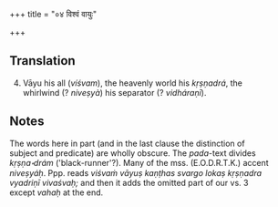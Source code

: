 +++
title = "०४ विश्वं वायुः"

+++
## Translation
4. Vāyu his all (*víśvam*), the heavenly world his *kṛṣṇadrá*, the  
whirlwind (? *niveṣyà*) his separator (? *vidháraṇī*).

## Notes
The words here in part (and in the last clause the distinction of  
subject and predicate) are wholly obscure. The *pada*-text divides  
*kṛṣṇa॰drám* ('black-runner'?). Many of the mss. (E.O.D.R.T.K.) accent  
*niveṣyáḥ*. Ppp. reads *viśvaṁ vāyuṣ kaṇṭhas svargo lokaṣ kṛṣṇadra  
vyadriṇī vivaśvaḥ;* and then it adds the omitted part of our vs. 3  
except *vahaḥ* at the end.
